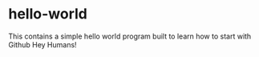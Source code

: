 # hello-world
This contains a simple hello world program built to learn how to start with Github
Hey Humans!
